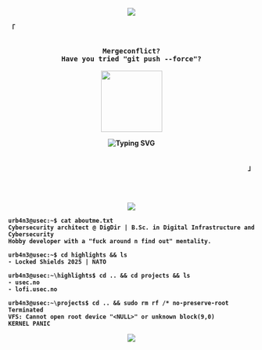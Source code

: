 <p align="center">
<img src="https://capsule-render.vercel.app/api?type=waving&color=0:4287f5,100:9dbff5"
/>

<div align="justify">
  <p align="left">
    <strong>
      <samp>「</samp>
    </strong>
  </p>
  <p align="center">
    <samp>
       <br />
   <b>
      Mergeconflict?
      <br />
        Have you tried "git push --force"?
        <br />
      <br />
<img height=125 src="https://github.com/user-attachments/assets/e73a3e0f-fe38-4b05-aea2-5a61f6e5926f" />
</p>
    <p align="center">
     <img
        src="https://readme-typing-svg.demolab.com?font=Play&duration=6100&pause=1000&color=F7F7F7&center=true&repeat=true&width=600&lines=Just+a+Bogosort+guy+in+a+Quicksort+world..." alt="Typing SVG"
        alt="Typing SVG"
      />
    </samp>
      <br />
      </br>
    </samp>      
  </p>
  <p align="right">
    <strong>
      <samp>」</samp>
    </strong>
  </p>   


    
 <br /> <br />
    
   <p align="center">
  <a href=".">
    <img src="https://skillicons.dev/icons?i=git,pwsh,dotnet,linux,kali,docker,c,cs,cpp,mysql,postman,firebase,react,materialui" />
  </a>
</p>


```console
urb4n3@usec:~$ cat aboutme.txt
Cybersecurity architect @ DigDir | B.Sc. in Digital Infrastructure and Cybersecurity
Hobby developer with a "fuck around n find out" mentality.

urb4n3@usec:~$ cd highlights && ls
- Locked Shields 2025 | NATO

urb4n3@usec:~\highlights$ cd .. && cd projects && ls
- usec.no
- lofi.usec.no

urb4n3@usec:~\projects$ cd .. && sudo rm rf /* no-preserve-root
Terminated
VFS: Cannot open root device "<NULL>" or unknown block(9,0)
KERNEL PANIC
```

<p align="center">
<img src="https://capsule-render.vercel.app/api?type=waving&color=0:4287f5,100:9dbff5&section=footer"
/>

